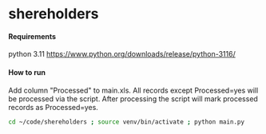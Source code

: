 # shereholders
#### Requirements
python 3.11 https://www.python.org/downloads/release/python-3116/

#### How to run
Add column "Processed" to main.xls. All records except Processed=yes will be processed via the script.
After processing the script will mark processed records as Processed=yes.
```bash
cd ~/code/shereholders ; source venv/bin/activate ; python main.py
```